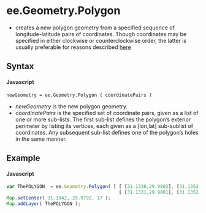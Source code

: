 # ee.Geometry.Polygon
- creates a new polygon geometry from a specified sequence of longitude-latitude pairs of coordinates. Though coordinates may be specified in either clockwise or counterclockwise order, the latter is usually preferable for reasons described [here](geometry.area.md)

## Syntax

#### Javascript
```
newGeometry = ee.Geometry.Polygon ( coordinatePairs )
```
- *newGeometry* is the new polygon geometry.
- *coordinatePairs* is the specified set of coordinate pairs, given as a list of one or more sub-lists.  The first sub-list defines the polygon’s exterior perimeter by listing its vertices, each given as a [lon,lat] sub-sublist of coordinates.  Any subsequent sub-list defines one of the polygon’s holes in the same manner.



## Example

#### Javascript
```javascript
var ThePOLYGON  = ee.Geometry.Polygon( [ [ [31.1330,29.9802], [31.1353,29.9802], [31.1353,29.9782], [31.1330,29.9782] ], 
                                         [ [31.1331,29.9801], [31.1352,29.9801], [31.1342,29.9792]                    ]  ] );
Map.setCenter( 31.1342, 29.9792, 17 );         
Map.addLayer( ThePOLYGON );
```
